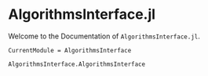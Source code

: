 # AlgorithmsInterface.jl

Welcome to the Documentation of `AlgorithmsInterface.jl`.

```@meta
CurrentModule = AlgorithmsInterface
```

```@docs
AlgorithmsInterface.AlgorithmsInterface
```